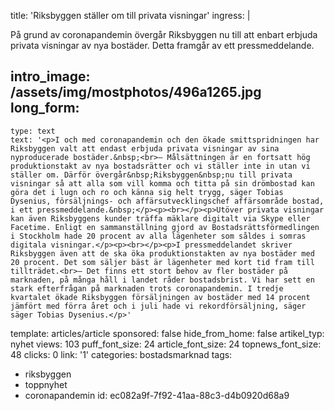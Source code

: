 title: 'Riksbyggen ställer om till privata visningar'
ingress: |
  <p>På grund av coronapandemin övergår Riksbyggen nu till att enbart erbjuda privata visningar av nya bostäder. Detta framgår av ett pressmeddelande.
  </p>
  
intro_image: /assets/img/mostphotos/496a1265.jpg
long_form:
  -
    type: text
    text: '<p>I och med coronapandemin och den ökade smittspridningen har Riksbyggen valt att endast erbjuda privata visningar av sina nyproducerade bostäder.&nbsp;<br>– Målsättningen är en fortsatt hög produktionstakt av nya bostadsrätter och vi ställer inte in utan vi ställer om. Därför övergår&nbsp;Riksbyggen&nbsp;nu till privata visningar så att alla som vill komma och titta på sin drömbostad kan göra det i lugn och ro och känna sig helt trygg, säger Tobias Dysenius, försäljnings- och affärsutvecklingschef affärsområde bostad, i ett pressmeddelande.&nbsp;</p><p><br></p><p>Utöver privata visningar kan även Riksbyggens kunder träffa mäklare digitalt via Skype eller Facetime. Enligt en sammanställning gjord av Bostadsrättsförmedlingen i Stockholm hade 20 procent av alla lägenheter som såldes i somras digitala visningar.</p><p><br></p><p>I pressmeddelandet skriver Riksbyggen även att de ska öka produktionstakten av nya bostäder med 20 procent. Det som säljer bäst är lägenheter med kort tid fram till tillträdet.<br>– Det finns ett stort behov av fler bostäder på marknaden, på många håll i landet råder bostadsbrist. Vi har sett en stark efterfrågan på marknaden trots coronapandemin. I tredje kvartalet ökade Riksbyggen försäljningen av bostäder med 14 procent jämfört med förra året och i juli hade vi rekordförsäljning, säger säger Tobias Dysenius.</p>'
template: articles/article
sponsored: false
hide_from_home: false
artikel_typ: nyhet
views: 103
puff_font_size: 24
article_font_size: 24
topnews_font_size: 48
clicks: 0
link: '1'
categories: bostadsmarknad
tags:
  - riksbyggen
  - toppnyhet
  - coronapandemin
id: ec082a9f-7f92-41aa-88c3-d4b0920d68a9
